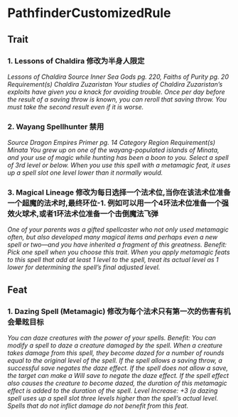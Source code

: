 # PathfinderCustomizedRule
## Trait
### 1. Lessons of Chaldira 修改为半身人限定
*Lessons of Chaldira
Source Inner Sea Gods pg. 220, Faiths of Purity pg. 20
Requirement(s) Chaldira Zuzaristan
Your studies of Chaldira Zuzaristan’s exploits have given you a knack for avoiding trouble. Once per day before the result of a saving throw is known, you can reroll that saving throw. You must take the second result even if it is worse.*
### 2. Wayang Spellhunter 禁用
*Source Dragon Empires Primer pg. 14
Category Region
Requirement(s) Minata
You grew up on one of the wayang-populated islands of Minata, and your use of magic while hunting has been a boon to you. Select a spell of 3rd level or below. When you use this spell with a metamagic feat, it uses up a spell slot one level lower than it normally would.*
### 3. Magical Lineage 修改为每日选择一个法术位,当你在该法术位准备一个超魔的法术时,最终环位-1. 例如可以用一个4环法术位准备一个强效火球术,或者1环法术位准备一个击倒魔法飞弹
*One of your parents was a gifted spellcaster who not only used metamagic often, but also developed many magical items and perhaps even a new spell or two—and you have inherited a fragment of this greatness.
Benefit: Pick one spell when you choose this trait. When you apply metamagic feats to this spell that add at least 1 level to the spell, treat its actual level as 1 lower for determining the spell’s final adjusted level.*
## Feat
### 1. Dazing Spell (Metamagic) 修改为每个法术只有第一次的伤害有机会晕眩目标
*You can daze creatures with the power of your spells.
Benefit: You can modify a spell to daze a creature damaged by the spell. When a creature takes damage from this spell, they become dazed for a number of rounds equal to the original level of the spell. If the spell allows a saving throw, a successful save negates the daze effect. If the spell does not allow a save, the target can make a Will save to negate the daze effect. If the spell effect also causes the creature to become dazed, the duration of this metamagic effect is added to the duration of the spell.
Level Increase: +3 (a dazing spell uses up a spell slot three levels higher than the spell’s actual level.
Spells that do not inflict damage do not benefit from this feat.*
